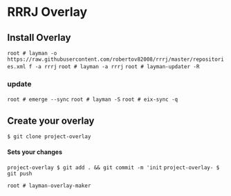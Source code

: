 # RRRJ Overlay

## Install Overlay

`root # layman -o https://raw.githubusercontent.com/robertov82008/rrrj/master/repositories.xml f -a rrrj`
`root # layman -a rrrj`
`root # layman-updater -R`


### update

`root # emerge --sync`
`root # layman -S`
`root # eix-sync -q`


## Create your overlay

`$ git clone project-overlay`

#### Sets your changes

`project-overlay $ git add . && git commit -m 'init`
`project-overlay- $ git push`

`root # layman-overlay-maker`
